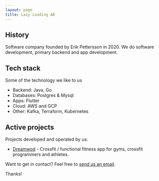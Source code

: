 ```yaml
---
layout: page
title: Lazy Loading AB
---
```


## History

Software company founded by Erik Pettersson in 2020. We do software development, primary backend and app development. 

## Tech stack

Some of the technology we like to us

* Backend: Java, Go
* Databases: Postgres & Mysql
* Apps: Flutter
* Cloud: AWS and GCP
* Other: Kafka, Terraform, Kubernetes

## Active projects

Projects developed and operated by us:

* [Dreamwod](https://www.dreamwod.app) - Crossfit / functional fitness app for gyms, crossfit programmers and athletes.  


Want to get in contact? Feel free to [send us an email](mailto:erik@lazyloading.se).

Thanks!